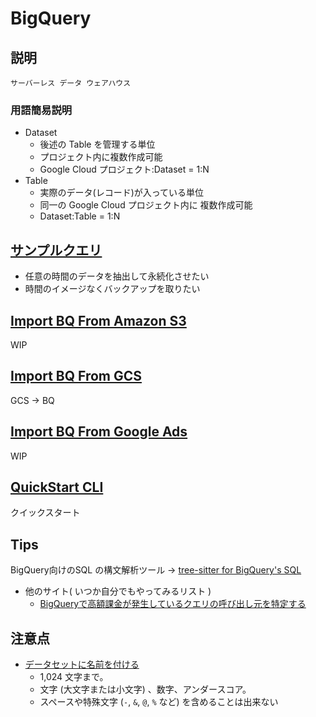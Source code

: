 # BigQuery

## 説明

```
サーバーレス データ ウェアハウス
```

### 用語簡易説明

+ Dataset
  + 後述の Table を管理する単位
  + プロジェクト内に複数作成可能
  + Google Cloud プロジェクト:Dataset = 1:N
+ Table
  + 実際のデータ(レコード)が入っている単位
  + 同一の Google Cloud プロジェクト内に 複数作成可能
  + Dataset:Table = 1:N




## [サンプルクエリ](./sample_query/README.md)

+ 任意の時間のデータを抽出して永続化させたい
+ 時間のイメージなくバックアップを取りたい

## [Import BQ From Amazon S3](./import-bq-from-amazons3)

WIP

## [Import BQ From GCS](./import-bq-from-gcs)

GCS -> BQ

## [Import BQ From Google Ads](./import-bq-from-googleads)

WIP

## [QuickStart CLI](./quickstart-cli)

クイックスタート

## Tips

BigQuery向けのSQL の構文解析ツール -> [tree-sitter for BigQuery's SQL](https://github.com/TKNGUE/tree-sitter-sql-bigquery)

+ 他のサイト( いつか自分でもやってみるリスト )
  + [BigQueryで高額課金が発生しているクエリの呼び出し元を特定する](https://ex-ture.com/blog/2023/08/13/bigqueryで高額課金が発生しているクエリの呼び出し元/)


## 注意点

+ [データセットに名前を付ける](https://cloud.google.com/bigquery/docs/datasets?hl=en)
  + 1,024 文字まで。
  + 文字 (大文字または小文字) 、数字、アンダースコア。
  + スペースや特殊文字 (`-`, `&`, `@`, `%` など) を含めることは出来ない




